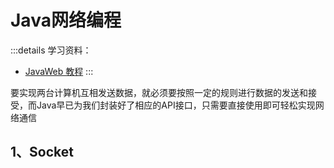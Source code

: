# Java网络编程

:::details 学习资料：
- [JavaWeb 教程](https://www.bilibili.com/video/BV1CL4y1i7qR)
:::

要实现两台计算机互相发送数据，就必须要按照一定的规则进行数据的发送和接受，而Java早已为我们封装好了相应的API接口，只需要直接使用即可轻松实现网络通信

## 1、Socket

